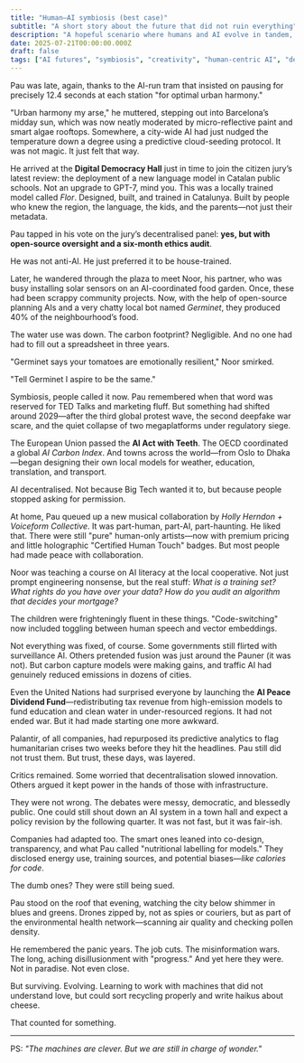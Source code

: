 ```yaml
---
title: "Human–AI symbiosis (best case)"
subtitle: "A short story about the future that did not ruin everything"
description: "A hopeful scenario where humans and AI evolve in tandem, supported by democratic oversight, ethical design, and creative partnerships. Utopian? Maybe. Possible? Just barely."
date: 2025-07-21T00:00:00.000Z
draft: false
tags: ["AI futures", "symbiosis", "creativity", "human-centric AI", "democracy", "tech optimism", "scenarios", "scenario planning", "best case"]
---
```


Pau was late, again, thanks to the AI-run tram that insisted on pausing for precisely 12.4 seconds at each station 
"for optimal urban harmony."

"Urban harmony my arse," he muttered, stepping out into Barcelona’s midday sun, which was now neatly moderated by micro-reflective paint and smart algae rooftops. Somewhere, a city-wide AI had just nudged the temperature down a degree using a predictive cloud-seeding protocol. It was not magic. It just felt that way.

He arrived at the **Digital Democracy Hall** just in time to join the citizen jury’s latest review: the deployment of 
a new language model in Catalan public schools. Not an upgrade to GPT-7, mind you. This was a locally trained model called *Flor*. Designed, built, and trained in Catalunya. Built by people who knew the region, the language, the kids, and the parents—not just their metadata.

Pau tapped in his vote on the jury’s decentralised panel: **yes, but with open-source oversight and a six-month ethics audit**.

He was not anti-AI. He just preferred it to be house-trained.

Later, he wandered through the plaza to meet Noor, his partner, who was busy installing solar sensors on an AI-coordinated food garden. Once, these had been scrappy community projects. Now, with the help of open-source planning AIs and a very chatty local bot named *Germinet*, they produced 40% of the neighbourhood’s food.

The water use was down. The carbon footprint? Negligible. And no one had had to fill out a spreadsheet in three years.

"Germinet says your tomatoes are emotionally resilient," Noor smirked.

"Tell Germinet I aspire to be the same."

Symbiosis, people called it now. Pau remembered when that word was reserved for TED Talks and marketing fluff. But something had shifted around 2029—after the third global protest wave, the second deepfake war scare, and the quiet collapse of two megaplatforms under regulatory siege.

The European Union passed the **AI Act with Teeth**. The OECD coordinated a global *AI Carbon Index*. And towns across the world—from Oslo to Dhaka—began designing their own local models for weather, education, translation, and transport.

AI decentralised. Not because Big Tech wanted it to, but because people stopped asking for permission.

At home, Pau queued up a new musical collaboration by *Holly Herndon + Voiceform Collective*. It was part-human, part-AI, part-haunting. He liked that. There were still "pure" human-only artists—now with premium pricing and little holographic "Certified Human Touch" badges. But most people had made peace with collaboration.

Noor was teaching a course on AI literacy at the local cooperative. Not just prompt engineering nonsense, but the real stuff: *What is a training set? What rights do you have over your data? How do you audit an algorithm that decides your mortgage?*

The children were frighteningly fluent in these things. "Code-switching" now included toggling between human speech and vector embeddings.

Not everything was fixed, of course. Some governments still flirted with surveillance AI. Others pretended fusion was just around the Pauner (it was not). But carbon capture models were making gains, and traffic AI had genuinely reduced emissions in dozens of cities.

Even the United Nations had surprised everyone by launching the **AI Peace Dividend Fund**—redistributing tax revenue from high-emission models to fund education and clean water in under-resourced regions. It had not ended war. But it had made starting one more awkward.

Palantir, of all companies, had repurposed its predictive analytics to flag humanitarian crises two weeks before they hit the headlines. Pau still did not trust them. But trust, these days, was layered.

Critics remained. Some worried that decentralisation slowed innovation. Others argued it kept power in the hands of those with infrastructure.

They were not wrong. The debates were messy, democratic, and blessedly public. One could still shout down an AI system in a town hall and expect a policy revision by the following quarter. It was not fast, but it was fair-ish.

Companies had adapted too. The smart ones leaned into co-design, transparency, and what Pau called "nutritional labelling for models." They disclosed energy use, training sources, and potential biases—*like calories for code*.

The dumb ones? They were still being sued.

Pau stood on the roof that evening, watching the city below shimmer in blues and greens. Drones zipped by, not as spies or couriers, but as part of the environmental health network—scanning air quality and checking pollen density.

He remembered the panic years. The job cuts. The misinformation wars. The long, aching disillusionment with "progress." And yet here they were. Not in paradise. Not even close.

But surviving. Evolving. Learning to work with machines that did not understand love, but could sort recycling properly and write haikus about cheese.

That counted for something.

---

PS: *"The machines are clever. But we are still in charge of wonder."*
